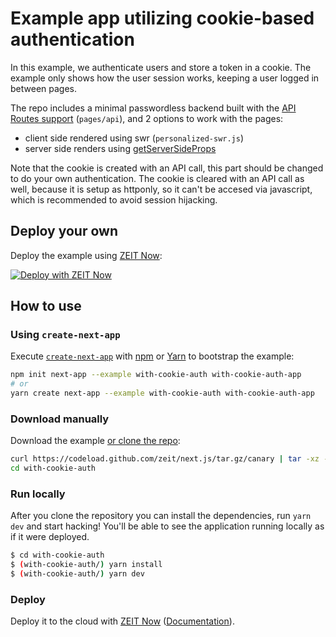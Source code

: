 # Example app utilizing cookie-based authentication

In this example, we authenticate users and store a token in a cookie. The example only shows how the user session works, keeping a user logged in between pages.

The repo includes a minimal passwordless backend built with the [API Routes support](https://nextjs.org/docs/api-routes/introduction) (`pages/api`), and 2 options to work with the pages:

- client side rendered using swr (`personalized-swr.js`)
- server side renders using [getServerSideProps](https://nextjs.org/docs/basic-features/data-fetching#getserversideprops-server-side-rendering)

Note that the cookie is created with an API call, this part should be changed to do your own authentication. The cookie is cleared with an API call as well, because it is setup as httponly, so it can't be accesed via javascript, which is recommended to avoid session hijacking.

## Deploy your own

Deploy the example using [ZEIT Now](https://zeit.co/now):

[![Deploy with ZEIT Now](https://zeit.co/button)](https://zeit.co/import/project?template=https://github.com/zeit/next.js/tree/canary/examples/with-cookie-auth)

## How to use

### Using `create-next-app`

Execute [`create-next-app`](https://github.com/zeit/next.js/tree/canary/packages/create-next-app) with [npm](https://docs.npmjs.com/cli/init) or [Yarn](https://yarnpkg.com/lang/en/docs/cli/create/) to bootstrap the example:

```bash
npm init next-app --example with-cookie-auth with-cookie-auth-app
# or
yarn create next-app --example with-cookie-auth with-cookie-auth-app
```

### Download manually

Download the example [or clone the repo](https://github.com/zeit/next.js):

```bash
curl https://codeload.github.com/zeit/next.js/tar.gz/canary | tar -xz --strip=2 next.js-canary/examples/with-cookie-auth
cd with-cookie-auth
```

### Run locally

After you clone the repository you can install the dependencies, run `yarn dev` and start hacking! You'll be able to see the application running locally as if it were deployed.

```bash
$ cd with-cookie-auth
$ (with-cookie-auth/) yarn install
$ (with-cookie-auth/) yarn dev
```

### Deploy

Deploy it to the cloud with [ZEIT Now](https://zeit.co/import?filter=next.js&utm_source=github&utm_medium=readme&utm_campaign=next-example) ([Documentation](https://nextjs.org/docs/deployment)).
